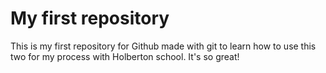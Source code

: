 # My first repository

This is my first repository for Github made with git to learn how to use this two for my process with Holberton school.
It's    so great!
